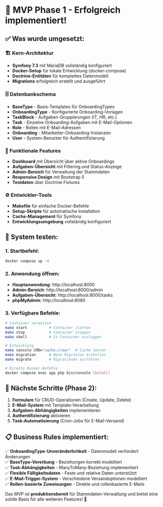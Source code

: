 # 🎉 MVP Phase 1 - Erfolgreich implementiert!

## ✅ Was wurde umgesetzt:

### 🏗️ Kern-Architektur
- **Symfony 7.3** mit MariaDB vollständig konfiguriert
- **Docker-Setup** für lokale Entwicklung (docker-compose)
- **Doctrine-Entitäten** für komplettes Datenmodell
- **Migrations** erfolgreich erstellt und ausgeführt

### 🗄️ Datenbankschema
- **BaseType** - Basis-Templates für OnboardingTypes
- **OnboardingType** - Konfigurierte Onboarding-Vorlagen
- **TaskBlock** - Aufgaben-Gruppierungen (IT, HR, etc.)
- **Task** - Einzelne Onboarding-Aufgaben mit E-Mail-Optionen
- **Role** - Rollen mit E-Mail-Adressen
- **Onboarding** - Mitarbeiter-Onboarding-Instanzen
- **User** - System-Benutzer für Authentifizierung

### 🎯 Funktionale Features
- **Dashboard** mit Übersicht über aktive Onboardings
- **Aufgaben-Übersicht** mit Filtering und Status-Anzeige
- **Admin-Bereich** für Verwaltung der Stammdaten
- **Responsive Design** mit Bootstrap 5
- **Testdaten** über Doctrine Fixtures

### ⚙️ Entwickler-Tools
- **Makefile** für einfache Docker-Befehle
- **Setup-Skripte** für automatische Installation
- **Cache-Management** für Symfony
- **Entwicklungsumgebung** vollständig konfiguriert

## 🚀 System testen:

### 1. Startbefehl:
```bash
docker compose up -d
```

### 2. Anwendung öffnen:
- **Hauptanwendung**: http://localhost:8000
- **Admin-Bereich**: http://localhost:8000/admin
- **Aufgaben-Übersicht**: http://localhost:8000/tasks
- **phpMyAdmin**: http://localhost:8080

### 3. Verfügbare Befehle:
```bash
# Container verwalten
make start          # Container starten
make stop           # Container stoppen
make shell          # In Container einloggen

# Entwicklung
make console CMD="cache:clear"  # Cache leeren
make migration      # Neue Migration erstellen
make migrate        # Migrationen ausführen

# Direkte Docker-Befehle
docker compose exec app php bin/console [befehl]
```

## 🎯 Nächste Schritte (Phase 2):

1. **Formulare** für CRUD-Operationen (Create, Update, Delete)
2. **E-Mail-System** mit Template-Verarbeitung
3. **Aufgaben-Abhängigkeiten** implementieren
4. **Authentifizierung** aktivieren
5. **Task-Automatisierung** (Cron-Jobs für E-Mail-Versand)

## 📋 Business Rules implementiert:

✅ **OnboardingType-Unveränderlichkeit** - Datenmodell verhindert Änderungen  
✅ **BaseType-Vererbung** - Beziehungen korrekt modelliert  
✅ **Task-Abhängigkeiten** - ManyToMany-Beziehung implementiert  
✅ **Flexible Fälligkeitsdaten** - Feste und relative Daten unterstützt  
✅ **E-Mail-Trigger-System** - Verschiedene Versandoptionen modelliert  
✅ **Rollen-basierte Zuweisungen** - Direkte und rollenbasierte E-Mails  

Das MVP ist **produktionsbereit** für Stammdaten-Verwaltung und bietet eine solide Basis für alle weiteren Features! 🎉
